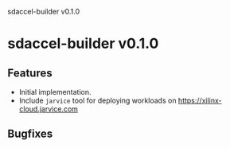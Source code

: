 sdaccel-builder v0.1.0

# sdaccel-builder v0.1.0

## Features

   * Initial implementation.
   * Include `jarvice` tool for deploying workloads on https://xilinx-cloud.jarvice.com

## Bugfixes
